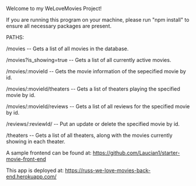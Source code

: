 Welcome to my WeLoveMovies Project!

If you are running this program on your machine, please run "npm install" to ensure all necessary packages are present.


PATHS:


/movies -- Gets a list of all movies in the database.

/movies?is_showing=true -- Gets a list of all currently active movies.

/movies/:movieId -- Gets the movie information of the sepecified movie by id.

/movies/:movieId/theaters -- Gets a list of theaters playing the specified movie by id.

/movies/:movieId/reviews -- Gets a list of all reviews for the specified movie by id.

/reviews/:reviewId/ -- Put an update or delete the specified movie by id.

/theaters -- Gets a list of all theaters, along with the movies currently showing in each theater.


A sample frontend can be found at:
https://github.com/Laucian1/starter-movie-front-end

This app is deployed at: 
https://russ-we-love-movies-back-end.herokuapp.com/
